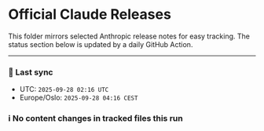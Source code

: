 # Official Claude Releases

This folder mirrors selected Anthropic release notes for easy tracking.
The status section below is updated by a daily GitHub Action.


---

<!-- sync-status:start -->

### 🔄 Last sync
- UTC: `2025-09-28 02:16 UTC`
- Europe/Oslo: `2025-09-28 04:16 CEST`

### ℹ️ No content changes in tracked files this run

<!-- sync-status:end -->






































